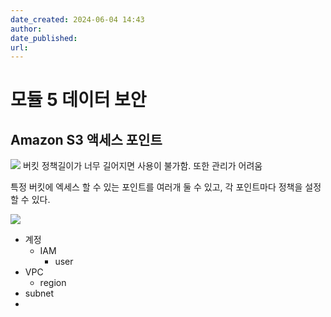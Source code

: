 ```yaml
---
date_created: 2024-06-04 14:43
author:
date_published: 
url:
---
```

# 모듈 5 데이터 보안

## Amazon S3 액세스 포인트

![](Pasted%20image%2020240604140954.png)
버킷 정책길이가 너무 길어지면 사용이 불가함. 또한 관리가 어려움

특정 버킷에 엑세스 할 수 있는 포인트를 여러개 둘 수 있고, 각 포인트마다 정책을 설정할 수 있다.

![](Pasted%20image%2020240604141002.png)

- 계정
	- IAM
		- user
- VPC
	- region
- subnet
- 